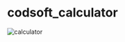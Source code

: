# codsoft_calculator

![calculator](https://github.com/ayushkabdwal1/codsoft_calculator/assets/139578995/c37fc850-5420-4f16-9721-8f6690773493)
